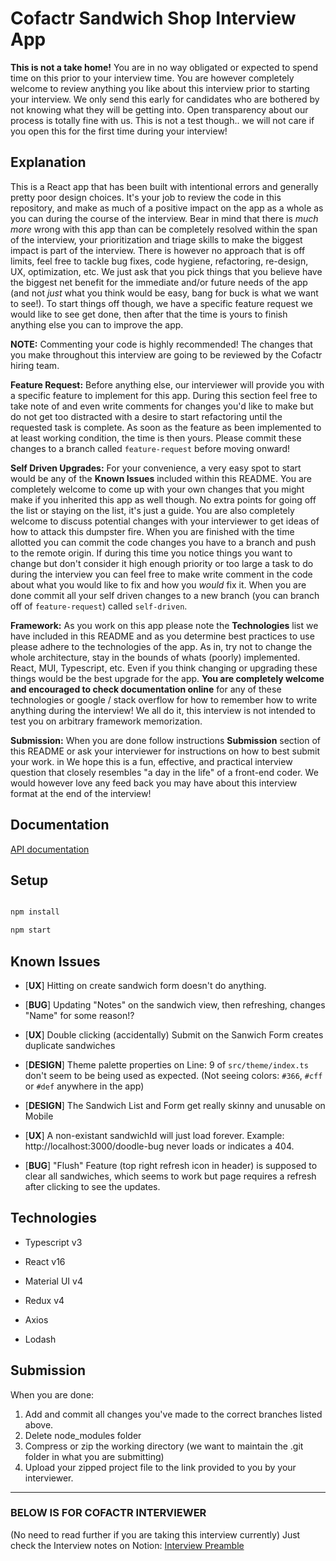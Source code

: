 # Cofactr Sandwich Shop Interview App

**This is not a take home!** You are in no way obligated or expected to spend time on this prior to your interview time. You are however completely welcome to review anything you like about this interview prior to starting your interview. We only send this early for candidates who are bothered by not knowing what they will be getting into. Open transparency about our process is totally fine with us. This is not a test though.. we will not care if you open this for the first time during your interview!

## Explanation
This is a React app that has been built with intentional errors and generally pretty poor design choices. It's your job to review the code in this repository, and make as much of a positive impact on the app as a whole as you can during the course of the interview. Bear in mind that there is _much more_ wrong with this app than can be completely resolved within the span of the interview, your prioritization and triage skills to make the biggest impact is part of the interview. There is however no approach that is off limits, feel free to tackle bug fixes, code hygiene, refactoring, re-design, UX, optimization, etc. We just ask that you pick things that you believe have the biggest net benefit for the immediate and/or future needs of the app (and not _just_ what you think would be easy, bang for buck is what we want to see!). To start things off though, we have a specific feature request we would like to see get done, then after that the time is yours to finish anything else you can to improve the app.

**NOTE:** Commenting your code is highly recommended! The changes that you make throughout this interview are going to be reviewed by the Cofactr hiring team.

**Feature Request:** Before anything else, our interviewer will provide you with a specific feature to implement for this app. During this section feel free to take note of and even write comments for changes you'd like to make but do not get too distracted with a desire to start refactoring until the requested task is complete. As soon as the feature as been implemented to at least working condition, the time is then yours. Please commit these changes to a branch called `feature-request` before moving onward!

**Self Driven Upgrades:** For your convenience, a very easy spot to start would be any of the **Known Issues** included within this README. You are completely welcome to come up with your own changes that you might make if you inherited this app as well though. No extra points for going off the list or staying on the list, it's just a guide. You are also completely welcome to discuss potential changes with your interviewer to get ideas of how to attack this dumpster fire. When you are finished with the time allotted you can commit the code changes you have to a branch and push to the remote origin. If during this time you notice things you want to change but don't consider it high enough priority or too large a task to do during the interview you can feel free to make write comment in the code about what you would like to fix and how you _would_ fix it. When you are done commit all your self driven changes to a new branch (you can branch off of `feature-request`) called `self-driven`.

**Framework:** As you work on this app please note the **Technologies** list we have included in this README and as you determine best practices to use please adhere to the technologies of the app. As in, try not to change the whole architecture, stay in the bounds of whats (poorly) implemented. React, MUI, Typescript, etc. Even if you think changing or upgrading these things would be the best upgrade for the app. **You are completely welcome and encouraged to check documentation online** for any of these technologies or google / stack overflow for how to remember how to write anything during the interview! We all do it, this interview is not intended to test you on arbitrary framework memorization.

**Submission:** When you are done follow instructions **Submission** section of this README or ask your interviewer for instructions on how to best submit your work. in We hope this is a fun, effective, and practical interview question that closely resembles "a day in the life" of a front-end coder. We would however love any feed back you may have about this interview format at the end of the interview!

## Documentation
[API documentation](https://github.com/Cofactr/sandwich-shop)

## Setup

```bash

npm install

npm start

```

## Known Issues

- [**UX**] Hitting on create sandwich form doesn't do anything.

- [**BUG**] Updating "Notes" on the sandwich view, then refreshing, changes "Name" for some reason!?

- [**UX**] Double clicking (accidentally) Submit on the Sanwich Form creates duplicate sandwiches

- [**DESIGN**] Theme palette properties on Line: 9 of `src/theme/index.ts` don't seem to be being used as expected. (Not seeing colors: `#366`, `#cff` or `#def` anywhere in the app)

- [**DESIGN**] The Sandwich List and Form get really skinny and unusable on Mobile

- [**UX**] A non-existant sandwichId will just load forever. Example: http://localhost:3000/doodle-bug never loads or indicates a 404.

- [**BUG**] "Flush" Feature (top right refresh icon in header) is supposed to clear all sandwiches, which seems to work but page requires a refresh after clicking to see the updates.
  

## Technologies

- Typescript v3

- React v16

- Material UI v4

- Redux v4

- Axios

- Lodash


## Submission

When you are done:
1. Add and commit all changes you've made to the correct branches listed above.
2. Delete node_modules folder
3. Compress or zip the working directory (we want to maintain the .git folder in what you are submitting)
4. Upload your zipped project file to the link provided to you by your interviewer.

---

### BELOW IS FOR COFACTR INTERVIEWER
(No need to read further if you are taking this interview currently)
Just check the Interview notes on Notion: [Interview Preamble](https://www.notion.so/React-Sample-App-Interview-daf931222f194d649b90ad1564d845bc)
